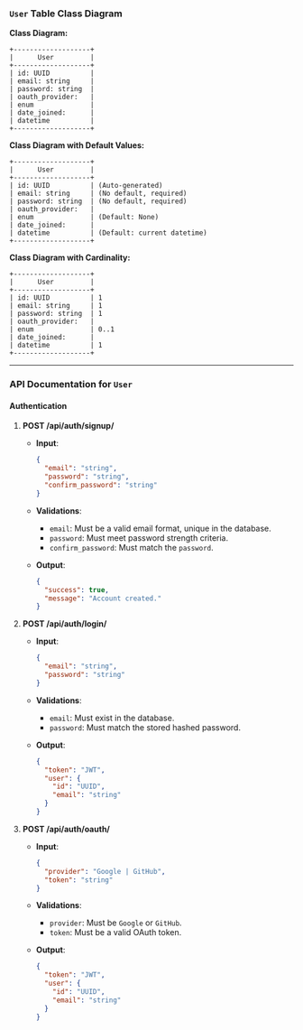 ### `User` Table Class Diagram

**Class Diagram:**

```plaintext
+-------------------+
|      User         |
+-------------------+
| id: UUID          |
| email: string     |
| password: string  |
| oauth_provider:   |
| enum              |
| date_joined:      |
| datetime          |
+-------------------+
```

**Class Diagram with Default Values:**

```plaintext
+-------------------+
|      User         |
+-------------------+
| id: UUID          | (Auto-generated)
| email: string     | (No default, required)
| password: string  | (No default, required)
| oauth_provider:   |
| enum              | (Default: None)
| date_joined:      |
| datetime          | (Default: current datetime)
+-------------------+
```

**Class Diagram with Cardinality:**

```plaintext
+-------------------+
|      User         |
+-------------------+
| id: UUID          | 1
| email: string     | 1
| password: string  | 1
| oauth_provider:   |
| enum              | 0..1
| date_joined:      |
| datetime          | 1
+-------------------+
```

---

### API Documentation for `User`

#### **Authentication**

1. **POST /api/auth/signup/**

   - **Input**:
     ```json
     {
       "email": "string",
       "password": "string",
       "confirm_password": "string"
     }
     ```
   - **Validations**:

     - `email`: Must be a valid email format, unique in the database.
     - `password`: Must meet password strength criteria.
     - `confirm_password`: Must match the `password`.

   - **Output**:
     ```json
     {
       "success": true,
       "message": "Account created."
     }
     ```

2. **POST /api/auth/login/**

   - **Input**:
     ```json
     {
       "email": "string",
       "password": "string"
     }
     ```
   - **Validations**:

     - `email`: Must exist in the database.
     - `password`: Must match the stored hashed password.

   - **Output**:
     ```json
     {
       "token": "JWT",
       "user": {
         "id": "UUID",
         "email": "string"
       }
     }
     ```

3. **POST /api/auth/oauth/**

   - **Input**:
     ```json
     {
       "provider": "Google | GitHub",
       "token": "string"
     }
     ```
   - **Validations**:

     - `provider`: Must be `Google` or `GitHub`.
     - `token`: Must be a valid OAuth token.

   - **Output**:
     ```json
     {
       "token": "JWT",
       "user": {
         "id": "UUID",
         "email": "string"
       }
     }
     ```
